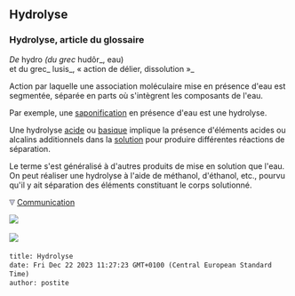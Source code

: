 ## Hydrolyse
### Hydrolyse, article du glossaire
 _De_ hydro _(du grec_ hudôr_, eau)  
et du grec_ lusis_, « action de délier, dissolution »_

Action par laquelle une association moléculaire mise en présence d'eau est segmentée, séparée en parts où s'intègrent les composants de l'eau.

Par exemple, une [saponification](saponification.html) en présence d'eau est une hydrolyse.

Une hydrolyse [acide](acides.html) ou [basique](base.html) implique la présence d'éléments acides ou alcalins additionnels dans la [solution](diluantssolvants.html) pour produire différentes réactions de séparation.

Le terme s'est généralisé à d'autres produits de mise en solution que l'eau. On peut réaliser une hydrolyse à l'aide de méthanol, d'éthanol, etc., pourvu qu'il y ait séparation des éléments constituant le corps solutionné.



![](images/flechebas.gif) [Communication](http://www.artrealite.com/annonceurs.htm) 

[![](https://cbonvin.fr/sites/regie.artrealite.com/visuels/campagne1.png)](index-2.html#20131014)

![](https://cbonvin.fr/sites/regie.artrealite.com/visuels/campagne2.png)
```
title: Hydrolyse
date: Fri Dec 22 2023 11:27:23 GMT+0100 (Central European Standard Time)
author: postite
```
